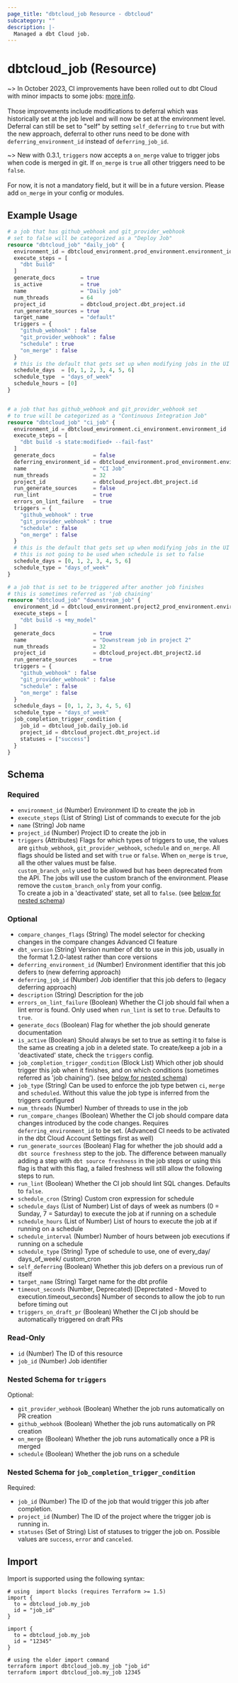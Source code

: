```yaml
---
page_title: "dbtcloud_job Resource - dbtcloud"
subcategory: ""
description: |-
  Managed a dbt Cloud job.
---
```


# dbtcloud_job (Resource)

~> In October 2023, CI improvements have been rolled out to dbt Cloud with minor impacts to some jobs:  [more info](https://docs.getdbt.com/docs/dbt-versions/release-notes/june-2023/ci-updates-phase1-rn). 
<br/>
<br/>
Those improvements include modifications to deferral which was historically set at the job level and will now be set at the environment level. 
Deferral can still be set to "self" by setting `self_deferring` to `true` but with the new approach, deferral to other runs need to be done with `deferring_environment_id` instead of `deferring_job_id`.

~> New with 0.3.1, `triggers` now accepts a `on_merge` value to trigger jobs when code is merged in git. If `on_merge` is `true` all other triggers need to be `false`.
<br/>
<br/>
For now, it is not a mandatory field, but it will be in a future version. Please add `on_merge` in your config or modules. 

## Example Usage

```terraform
# a job that has github_webhook and git_provider_webhook 
# set to false will be categorized as a "Deploy Job"
resource "dbtcloud_job" "daily_job" {
  environment_id = dbtcloud_environment.prod_environment.environment_id
  execute_steps = [
    "dbt build"
  ]
  generate_docs        = true
  is_active            = true
  name                 = "Daily job"
  num_threads          = 64
  project_id           = dbtcloud_project.dbt_project.id
  run_generate_sources = true
  target_name          = "default"
  triggers = {
    "github_webhook" : false
    "git_provider_webhook" : false
    "schedule" : true
    "on_merge" : false
  }
  # this is the default that gets set up when modifying jobs in the UI
  schedule_days  = [0, 1, 2, 3, 4, 5, 6]
  schedule_type  = "days_of_week"
  schedule_hours = [0]
}


# a job that has github_webhook and git_provider_webhook set 
# to true will be categorized as a "Continuous Integration Job"
resource "dbtcloud_job" "ci_job" {
  environment_id = dbtcloud_environment.ci_environment.environment_id
  execute_steps = [
    "dbt build -s state:modified+ --fail-fast"
  ]
  generate_docs            = false
  deferring_environment_id = dbtcloud_environment.prod_environment.environment_id
  name                     = "CI Job"
  num_threads              = 32
  project_id               = dbtcloud_project.dbt_project.id
  run_generate_sources     = false
  run_lint                 = true
  errors_on_lint_failure   = true
  triggers = {
    "github_webhook" : true
    "git_provider_webhook" : true
    "schedule" : false
    "on_merge" : false
  }
  # this is the default that gets set up when modifying jobs in the UI
  # this is not going to be used when schedule is set to false
  schedule_days = [0, 1, 2, 3, 4, 5, 6]
  schedule_type = "days_of_week"
}

# a job that is set to be triggered after another job finishes
# this is sometimes referred as 'job chaining'
resource "dbtcloud_job" "downstream_job" {
  environment_id = dbtcloud_environment.project2_prod_environment.environment_id
  execute_steps = [
    "dbt build -s +my_model"
  ]
  generate_docs            = true
  name                     = "Downstream job in project 2"
  num_threads              = 32
  project_id               = dbtcloud_project.dbt_project2.id
  run_generate_sources     = true
  triggers = {
    "github_webhook" : false
    "git_provider_webhook" : false
    "schedule" : false
    "on_merge" : false
  }
  schedule_days = [0, 1, 2, 3, 4, 5, 6]
  schedule_type = "days_of_week"
  job_completion_trigger_condition {
    job_id = dbtcloud_job.daily_job.id
    project_id = dbtcloud_project.dbt_project.id
    statuses = ["success"]
  }
}
```

<!-- schema generated by tfplugindocs -->
## Schema

### Required

- `environment_id` (Number) Environment ID to create the job in
- `execute_steps` (List of String) List of commands to execute for the job
- `name` (String) Job name
- `project_id` (Number) Project ID to create the job in
- `triggers` (Attributes) Flags for which types of triggers to use, the values are `github_webhook`, `git_provider_webhook`, `schedule` and `on_merge`. All flags should be listed and set with `true` or `false`. When `on_merge` is `true`, all the other values must be false.<br>`custom_branch_only` used to be allowed but has been deprecated from the API. The jobs will use the custom branch of the environment. Please remove the `custom_branch_only` from your config. <br>To create a job in a 'deactivated' state, set all to `false`. (see [below for nested schema](#nestedatt--triggers))

### Optional

- `compare_changes_flags` (String) The model selector for checking changes in the compare changes Advanced CI feature
- `dbt_version` (String) Version number of dbt to use in this job, usually in the format 1.2.0-latest rather than core versions
- `deferring_environment_id` (Number) Environment identifier that this job defers to (new deferring approach)
- `deferring_job_id` (Number) Job identifier that this job defers to (legacy deferring approach)
- `description` (String) Description for the job
- `errors_on_lint_failure` (Boolean) Whether the CI job should fail when a lint error is found. Only used when `run_lint` is set to `true`. Defaults to `true`.
- `generate_docs` (Boolean) Flag for whether the job should generate documentation
- `is_active` (Boolean) Should always be set to true as setting it to false is the same as creating a job in a deleted state. To create/keep a job in a 'deactivated' state, check  the `triggers` config.
- `job_completion_trigger_condition` (Block List) Which other job should trigger this job when it finishes, and on which conditions (sometimes referred as 'job chaining'). (see [below for nested schema](#nestedblock--job_completion_trigger_condition))
- `job_type` (String) Can be used to enforce the job type betwen `ci`, `merge` and `scheduled`. Without this value the job type is inferred from the triggers configured
- `num_threads` (Number) Number of threads to use in the job
- `run_compare_changes` (Boolean) Whether the CI job should compare data changes introduced by the code changes. Requires `deferring_environment_id` to be set. (Advanced CI needs to be activated in the dbt Cloud Account Settings first as well)
- `run_generate_sources` (Boolean) Flag for whether the job should add a `dbt source freshness` step to the job. The difference between manually adding a step with `dbt source freshness` in the job steps or using this flag is that with this flag, a failed freshness will still allow the following steps to run.
- `run_lint` (Boolean) Whether the CI job should lint SQL changes. Defaults to `false`.
- `schedule_cron` (String) Custom cron expression for schedule
- `schedule_days` (List of Number) List of days of week as numbers (0 = Sunday, 7 = Saturday) to execute the job at if running on a schedule
- `schedule_hours` (List of Number) List of hours to execute the job at if running on a schedule
- `schedule_interval` (Number) Number of hours between job executions if running on a schedule
- `schedule_type` (String) Type of schedule to use, one of every_day/ days_of_week/ custom_cron
- `self_deferring` (Boolean) Whether this job defers on a previous run of itself
- `target_name` (String) Target name for the dbt profile
- `timeout_seconds` (Number, Deprecated) [Deprectated - Moved to execution.timeout_seconds] Number of seconds to allow the job to run before timing out
- `triggers_on_draft_pr` (Boolean) Whether the CI job should be automatically triggered on draft PRs

### Read-Only

- `id` (Number) The ID of this resource
- `job_id` (Number) Job identifier

<a id="nestedatt--triggers"></a>
### Nested Schema for `triggers`

Optional:

- `git_provider_webhook` (Boolean) Whether the job runs automatically on PR creation
- `github_webhook` (Boolean) Whether the job runs automatically on PR creation
- `on_merge` (Boolean) Whether the job runs automatically once a PR is merged
- `schedule` (Boolean) Whether the job runs on a schedule


<a id="nestedblock--job_completion_trigger_condition"></a>
### Nested Schema for `job_completion_trigger_condition`

Required:

- `job_id` (Number) The ID of the job that would trigger this job after completion.
- `project_id` (Number) The ID of the project where the trigger job is running in.
- `statuses` (Set of String) List of statuses to trigger the job on. Possible values are `success`, `error` and `canceled`.

## Import

Import is supported using the following syntax:

```shell
# using  import blocks (requires Terraform >= 1.5)
import {
  to = dbtcloud_job.my_job
  id = "job_id"
}

import {
  to = dbtcloud_job.my_job
  id = "12345"
}

# using the older import command
terraform import dbtcloud_job.my_job "job_id"
terraform import dbtcloud_job.my_job 12345
```